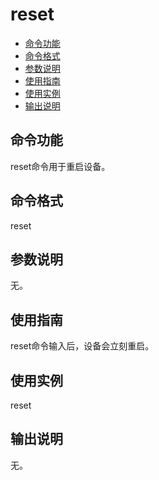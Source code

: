 # reset

- [命令功能](#命令功能)
- [命令格式](#命令格式)
- [参数说明](#参数说明)
- [使用指南](#使用指南)
- [使用实例](#使用实例)
- [输出说明](#输出说明)

## 命令功能

reset命令用于重启设备。


## 命令格式

reset


## 参数说明

无。


## 使用指南

reset命令输入后，设备会立刻重启。


## 使用实例

reset


## 输出说明

无。
